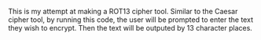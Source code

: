 This is my attempt at making a ROT13 cipher tool. 
Similar to the Caesar cipher tool, by running this code, the user will be prompted to enter the text they wish to encrypt.
Then the text will be outputed by 13 character places.